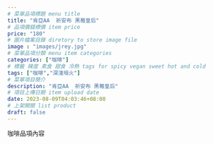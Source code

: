 ```yaml
---
# 菜單品項標題 menu title 
title: "肯亞AA  祈安布 黑莓皇后"
# 品項價錢標價 item price 
price: "180" 
# 圖片檔案目錄 diretory to store image file
image : "images/jrey.jpg"
# 菜單品項分類 menu item categories 
categories: ["咖啡"]
# 標籤 辣度 素食 甜食 冷熱 tags for spicy vegan sweet hot and cold 
tags: ["咖啡","深淺培火"]
# 菜單項目簡介 
description: "肯亞AA  祈安布 黑莓皇后"
# 項目上傳日期 item upload date 
date: 2023-08-09T04:03:46+08:00
# 上架開關 list product 
draft: false
---
```


咖啡品項內容